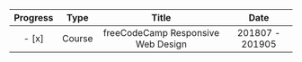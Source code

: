 | Progress | Type | Title | Date |
| :---: | :---: | :---: | :---: |
| - [x] | Course | freeCodeCamp Responsive Web Design | 201807 - 201905 |
